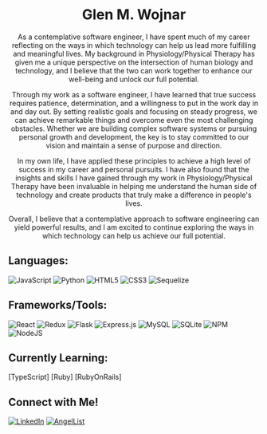 <!-- ### Hi there  -->
<div align='center'>
  
<h1>
  Glen M. Wojnar
</h1>
  
   <p>
    As a contemplative software engineer, I have spent much of my career reflecting on the ways in which technology can help us lead more fulfilling and meaningful lives. My background in Physiology/Physical Therapy has given me a unique perspective on the intersection of human biology and technology, and I believe that the two can work together to enhance our well-being and unlock our full potential.

Through my work as a software engineer, I have learned that true success requires patience, determination, and a willingness to put in the work day in and day out. By setting realistic goals and focusing on steady progress, we can achieve remarkable things and overcome even the most challenging obstacles. Whether we are building complex software systems or pursuing personal growth and development, the key is to stay committed to our vision and maintain a sense of purpose and direction.

In my own life, I have applied these principles to achieve a high level of success in my career and personal pursuits. I have also found that the insights and skills I have gained through my work in Physiology/Physical Therapy have been invaluable in helping me understand the human side of technology and create products that truly make a difference in people's lives.

Overall, I believe that a contemplative approach to software engineering can yield powerful results, and I am excited to continue exploring the ways in which technology can help us achieve our full potential.
   <p>
</div>


## Languages:
![JavaScript](https://img.shields.io/badge/javascript-%23323330.svg?style=for-the-badge&logo=javascript&logoColor=%23F7DF1E)
![Python](https://img.shields.io/badge/python-3670A0?style=for-the-badge&logo=python&logoColor=ffdd54)
![HTML5](https://img.shields.io/badge/html5-%23E34F26.svg?style=for-the-badge&logo=html5&logoColor=white)
![CSS3](https://img.shields.io/badge/css3-%231572B6.svg?style=for-the-badge&logo=css3&logoColor=white)
![Sequelize](https://img.shields.io/badge/Sequelize-52B0E7?style=for-the-badge&logo=Sequelize&logoColor=white)


## Frameworks/Tools:
![React](https://img.shields.io/badge/react-%2320232a.svg?style=for-the-badge&logo=react&logoColor=%2361DAFB)
![Redux](https://img.shields.io/badge/redux-%23593d88.svg?style=for-the-badge&logo=redux&logoColor=white)
![Flask](https://img.shields.io/badge/flask-%23000.svg?style=for-the-badge&logo=flask&logoColor=white)
![Express.js](https://img.shields.io/badge/express.js-%23404d59.svg?style=for-the-badge&logo=express&logoColor=%2361DAFB)
![MySQL](https://img.shields.io/badge/mysql-%2300f.svg?style=for-the-badge&logo=mysql&logoColor=white)
![SQLite](https://img.shields.io/badge/sqlite-%2307405e.svg?style=for-the-badge&logo=sqlite&logoColor=white)
![NPM](https://img.shields.io/badge/NPM-%23000000.svg?style=for-the-badge&logo=npm&logoColor=white)
![NodeJS](https://img.shields.io/badge/node.js-6DA55F?style=for-the-badge&logo=node.js&logoColor=white)

## Currently Learning:
[TypeScript]
[Ruby]
[RubyOnRails]


## Connect with Me!
<a href="https://www.linkedin.com/in/glen-wojnar-74449b269/" target="_blank">![LinkedIn](https://img.shields.io/badge/linkedin-%230077B5.svg?style=for-the-badge&logo=linkedin&logoColor=white)</a>
<a href="https://angel.co/u/glen-wojnar" target="_blank">![AngelList](https://img.shields.io/badge/AngelList-%23D4D4D4.svg?style=for-the-badge&logo=AngelList&logoColor=black)</a>
